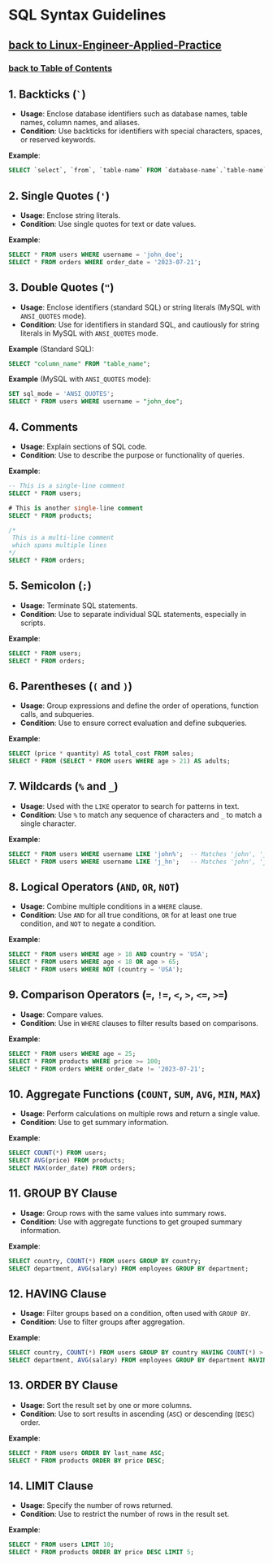 
# SQL Syntax Guidelines
## [**back to Linux-Engineer-Applied-Practice**](../README.md)
### [**back to Table of Contents**](/Additional-Notes/Table-of-Contents.md)


## 1. Backticks (`` ` ``)

- **Usage**: Enclose database identifiers such as database names, table names, column names, and aliases.
- **Condition**: Use backticks for identifiers with special characters, spaces, or reserved keywords.

**Example**:
```sql
SELECT `select`, `from`, `table-name` FROM `database-name`.`table-name`;
```

## 2. Single Quotes (`'`)

- **Usage**: Enclose string literals.
- **Condition**: Use single quotes for text or date values.

**Example**:
```sql
SELECT * FROM users WHERE username = 'john_doe';
SELECT * FROM orders WHERE order_date = '2023-07-21';
```

## 3. Double Quotes (`"`)

- **Usage**: Enclose identifiers (standard SQL) or string literals (MySQL with `ANSI_QUOTES` mode).
- **Condition**: Use for identifiers in standard SQL, and cautiously for string literals in MySQL with `ANSI_QUOTES` mode.

**Example** (Standard SQL):
```sql
SELECT "column_name" FROM "table_name";
```

**Example** (MySQL with `ANSI_QUOTES` mode):
```sql
SET sql_mode = 'ANSI_QUOTES';
SELECT * FROM users WHERE username = "john_doe";
```

## 4. Comments

- **Usage**: Explain sections of SQL code.
- **Condition**: Use to describe the purpose or functionality of queries.

**Example**:
```sql
-- This is a single-line comment
SELECT * FROM users;

# This is another single-line comment
SELECT * FROM products;

/*
 This is a multi-line comment
 which spans multiple lines
*/
SELECT * FROM orders;
```

## 5. Semicolon (`;`)

- **Usage**: Terminate SQL statements.
- **Condition**: Use to separate individual SQL statements, especially in scripts.

**Example**:
```sql
SELECT * FROM users;
SELECT * FROM orders;
```

## 6. Parentheses (`(` and `)`)

- **Usage**: Group expressions and define the order of operations, function calls, and subqueries.
- **Condition**: Use to ensure correct evaluation and define subqueries.

**Example**:
```sql
SELECT (price * quantity) AS total_cost FROM sales;
SELECT * FROM (SELECT * FROM users WHERE age > 21) AS adults;
```

## 7. Wildcards (`%` and `_`)

- **Usage**: Used with the `LIKE` operator to search for patterns in text.
- **Condition**: Use `%` to match any sequence of characters and `_` to match a single character.

**Example**:
```sql
SELECT * FROM users WHERE username LIKE 'john%';  -- Matches 'john', 'john_doe', 'johnny', etc.
SELECT * FROM users WHERE username LIKE 'j_hn';   -- Matches 'john', 'jahn', etc.
```

## 8. Logical Operators (`AND`, `OR`, `NOT`)

- **Usage**: Combine multiple conditions in a `WHERE` clause.
- **Condition**: Use `AND` for all true conditions, `OR` for at least one true condition, and `NOT` to negate a condition.

**Example**:
```sql
SELECT * FROM users WHERE age > 18 AND country = 'USA';
SELECT * FROM users WHERE age < 18 OR age > 65;
SELECT * FROM users WHERE NOT (country = 'USA');
```

## 9. Comparison Operators (`=`, `!=`, `<`, `>`, `<=`, `>=`)

- **Usage**: Compare values.
- **Condition**: Use in `WHERE` clauses to filter results based on comparisons.

**Example**:
```sql
SELECT * FROM users WHERE age = 25;
SELECT * FROM products WHERE price >= 100;
SELECT * FROM orders WHERE order_date != '2023-07-21';
```

## 10. Aggregate Functions (`COUNT`, `SUM`, `AVG`, `MIN`, `MAX`)

- **Usage**: Perform calculations on multiple rows and return a single value.
- **Condition**: Use to get summary information.

**Example**:
```sql
SELECT COUNT(*) FROM users;
SELECT AVG(price) FROM products;
SELECT MAX(order_date) FROM orders;
```

## 11. GROUP BY Clause

- **Usage**: Group rows with the same values into summary rows.
- **Condition**: Use with aggregate functions to get grouped summary information.

**Example**:
```sql
SELECT country, COUNT(*) FROM users GROUP BY country;
SELECT department, AVG(salary) FROM employees GROUP BY department;
```

## 12. HAVING Clause

- **Usage**: Filter groups based on a condition, often used with `GROUP BY`.
- **Condition**: Use to filter groups after aggregation.

**Example**:
```sql
SELECT country, COUNT(*) FROM users GROUP BY country HAVING COUNT(*) > 10;
SELECT department, AVG(salary) FROM employees GROUP BY department HAVING AVG(salary) > 50000;
```

## 13. ORDER BY Clause

- **Usage**: Sort the result set by one or more columns.
- **Condition**: Use to sort results in ascending (`ASC`) or descending (`DESC`) order.

**Example**:
```sql
SELECT * FROM users ORDER BY last_name ASC;
SELECT * FROM products ORDER BY price DESC;
```

## 14. LIMIT Clause

- **Usage**: Specify the number of rows returned.
- **Condition**: Use to restrict the number of rows in the result set.

**Example**:
```sql
SELECT * FROM users LIMIT 10;
SELECT * FROM products ORDER BY price DESC LIMIT 5;
```
